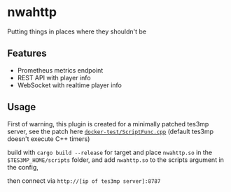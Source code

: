 # nwahttp

Putting things in places where they shouldn't be

## Features

- Prometheus metrics endpoint
- REST API with player info
- WebSocket with realtime player info

## Usage

First of warning, this plugin is created for a minimally patched tes3mp server, see the patch here [`docker-test/ScriptFunc.cpp`](docker-test/ScriptFunc.cpp) (default tes3mp doesn't execute C++ timers)

build with `cargo build --release` for target and place `nwahttp.so` in the `$TES3MP_HOME/scripts` folder, and add `nwahttp.so` to the scripts argument in the config,

then connect via `http://[ip of tes3mp server]:8787`
